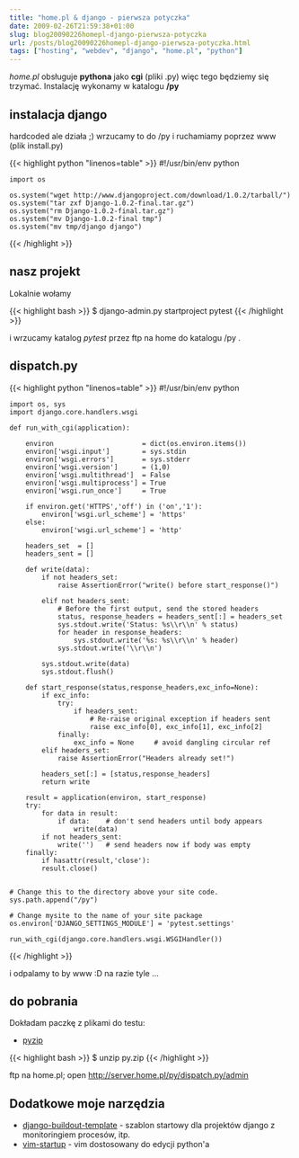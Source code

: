 ```yaml
---
title: "home.pl & django - pierwsza potyczka"
date: 2009-02-26T21:59:38+01:00
slug: blog20090226homepl-django-pierwsza-potyczka
url: /posts/blog20090226homepl-django-pierwsza-potyczka.html
tags: ["hosting", "webdev", "django", "home.pl", "python"]
---
```


*home.pl* obsługuje **pythona** jako **cgi** (pliki .py) więc tego będziemy się trzymać. Instalację wykonamy w katalogu **/py**


instalacja django
-----------------

hardcoded ale działa ;) wrzucamy to do /py i ruchamiamy poprzez www (plik install.py)

{{< highlight python "linenos=table" >}}
    #!/usr/bin/env python

    import os

    os.system("wget http://www.djangoproject.com/download/1.0.2/tarball/")
    os.system("tar zxf Django-1.0.2-final.tar.gz")
    os.system("rm Django-1.0.2-final.tar.gz")
    os.system("mv Django-1.0.2-final tmp")
    os.system("mv tmp/django django")
{{< /highlight >}}

nasz projekt
------------

Lokalnie wołamy

{{< highlight bash >}}
    $ django-admin.py startproject pytest
{{< /highlight >}}

i wrzucamy katalog *pytest* przez ftp na home do katalogu /py .



dispatch.py
-----------

{{< highlight python "linenos=table" >}}
    #!/usr/bin/env python

    import os, sys
    import django.core.handlers.wsgi

    def run_with_cgi(application):

        environ                      = dict(os.environ.items())
        environ['wsgi.input']        = sys.stdin
        environ['wsgi.errors']       = sys.stderr
        environ['wsgi.version']      = (1,0)
        environ['wsgi.multithread']  = False
        environ['wsgi.multiprocess'] = True
        environ['wsgi.run_once']     = True

        if environ.get('HTTPS','off') in ('on','1'):
            environ['wsgi.url_scheme'] = 'https'
        else:
            environ['wsgi.url_scheme'] = 'http'

        headers_set  = []
        headers_sent = []

        def write(data):
            if not headers_set:
                raise AssertionError("write() before start_response()")

            elif not headers_sent:
                # Before the first output, send the stored headers
                status, response_headers = headers_sent[:] = headers_set
                sys.stdout.write('Status: %s\\r\\n' % status)
                for header in response_headers:
                    sys.stdout.write('%s: %s\\r\\n' % header)
                sys.stdout.write('\\r\\n')

            sys.stdout.write(data)
            sys.stdout.flush()

        def start_response(status,response_headers,exc_info=None):
            if exc_info:
                try:
                    if headers_sent:
                        # Re-raise original exception if headers sent
                        raise exc_info[0], exc_info[1], exc_info[2]
                finally:
                    exc_info = None     # avoid dangling circular ref
            elif headers_set:
                raise AssertionError("Headers already set!")

            headers_set[:] = [status,response_headers]
            return write

        result = application(environ, start_response)
        try:
            for data in result:
                if data:    # don't send headers until body appears
                    write(data)
            if not headers_sent:
                write('')   # send headers now if body was empty
        finally:
            if hasattr(result,'close'):
            result.close()


    # Change this to the directory above your site code.
    sys.path.append("/py")

    # Change mysite to the name of your site package
    os.environ['DJANGO_SETTINGS_MODULE'] = 'pytest.settings'

    run_with_cgi(django.core.handlers.wsgi.WSGIHandler())
{{< /highlight >}}


i odpalamy to by www :D na razie tyle ...


do pobrania
-----------

Dokładam paczkę z plikami do testu:

 * [pyzip]

{{< highlight bash >}}
    $ unzip py.zip
{{< /highlight >}}


ftp na home.pl; open http://server.home.pl/py/dispatch.py/admin


Dodatkowe moje narzędzia
------------------------
 * [django-buildout-template] - szablon startowy dla projektów django z monitoringiem procesów, itp.
 * [vim-startup] - vim dostosowany do edycji python'a


[django-buildout-template]: https://github.com/onjin/django-buildout-template
[vim-startup]: https://github.com/onjin/vim-startup
[pyzip]: https://dl.dropboxusercontent.com/u/185133/marekwywial.name/files/py.zip
